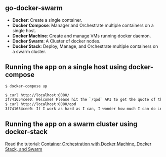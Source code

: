 ## go-docker-swarm

+ **Docker**: Create a single container.
+ **Docker Compose**: Manager and Orchestrate multiple containers on a single host.
+ **Docker Machine**: Create and manage VMs running docker daemon.
+ **Docker Swarm**: A Cluster of docker nodes.
+ **Docker Stack**: Deploy, Manage, and Orchestrate multiple containers on a swarm cluster.

## Running the app on a single host using docker-compose

```bash
$ docker-compose up
```

```bash
$ curl http://localhost:8080/
3f741654cee0: Welcome! Please hit the `/qod` API to get the quote of the day.
$ curl http://localhost:8080/qod
3f741654cee0: If I work as hard as I can, I wonder how much I can do in a day?
```

## Running the app on a swarm cluster using docker-stack

Read the tutorial: [Container Orchestration with Docker Machine, Docker Stack, and Swarm](https://www.callicoder.com/docker-machine-swarm-stack-golang-example/)
